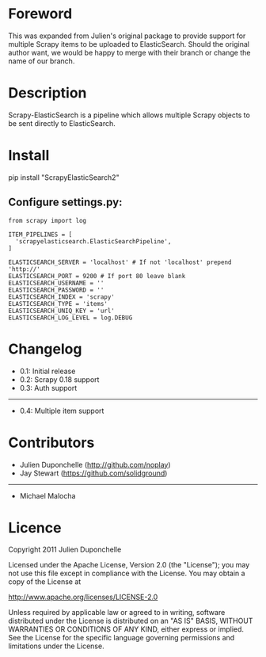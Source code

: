 Foreword
========
This was expanded from Julien's original package to provide support for
multiple Scrapy items to be uploaded to ElasticSearch. Should the original
author want, we would be happy to merge with their branch or change the name of
our branch.

Description
===========
Scrapy-ElasticSearch is a pipeline which allows multiple Scrapy objects to be sent directly to ElasticSearch.

Install
=======
   pip install "ScrapyElasticSearch2"

Configure settings.py:
----------------------
    from scrapy import log
    
    ITEM_PIPELINES = [
      'scrapyelasticsearch.ElasticSearchPipeline',
    ]

    ELASTICSEARCH_SERVER = 'localhost' # If not 'localhost' prepend 'http://'
    ELASTICSEARCH_PORT = 9200 # If port 80 leave blank
    ELASTICSEARCH_USERNAME = ''
    ELASTICSEARCH_PASSWORD = ''
    ELASTICSEARCH_INDEX = 'scrapy'
    ELASTICSEARCH_TYPE = 'items'
    ELASTICSEARCH_UNIQ_KEY = 'url'
    ELASTICSEARCH_LOG_LEVEL = log.DEBUG

Changelog
=========

* 0.1: Initial release
* 0.2: Scrapy 0.18 support
* 0.3: Auth support
---
* 0.4: Multiple item support

Contributors
=============
* Julien Duponchelle (http://github.com/noplay)
* Jay Stewart (https://github.com/solidground)
---
* Michael Malocha

Licence
=======
Copyright 2011 Julien Duponchelle

Licensed under the Apache License, Version 2.0 (the "License");
you may not use this file except in compliance with the License.
You may obtain a copy of the License at

http://www.apache.org/licenses/LICENSE-2.0

Unless required by applicable law or agreed to in writing, software
distributed under the License is distributed on an "AS IS" BASIS,
WITHOUT WARRANTIES OR CONDITIONS OF ANY KIND, either express or implied.
See the License for the specific language governing permissions and
limitations under the License.
